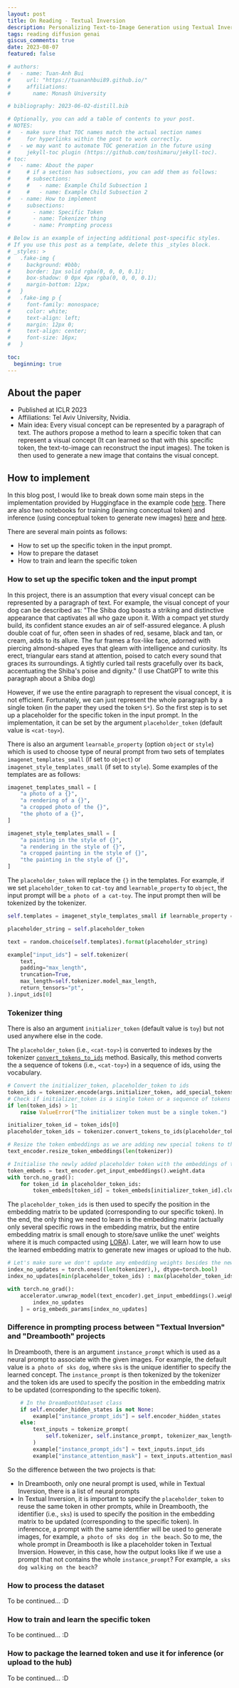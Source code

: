 ```yaml
---
layout: post
title: On Reading - Textual Inversion
description: Personalizing Text-to-Image Generation using Textual Inversion
tags: reading diffusion genai
giscus_comments: true
date: 2023-08-07
featured: false

# authors:
#   - name: Tuan-Anh Bui
#     url: "https://tuananhbui89.github.io/"
#     affiliations:
#       name: Monash University

# bibliography: 2023-06-02-distill.bib

# Optionally, you can add a table of contents to your post.
# NOTES:
#   - make sure that TOC names match the actual section names
#     for hyperlinks within the post to work correctly.
#   - we may want to automate TOC generation in the future using
#     jekyll-toc plugin (https://github.com/toshimaru/jekyll-toc).
# toc:
#   - name: About the paper
#     # if a section has subsections, you can add them as follows:
#     # subsections:
#     #   - name: Example Child Subsection 1
#     #   - name: Example Child Subsection 2
#   - name: How to implement
#     subsections:
#       - name: Specific Token
#       - name: Tokenizer thing
#       - name: Prompting process

# Below is an example of injecting additional post-specific styles.
# If you use this post as a template, delete this _styles block.
# _styles: >
#   .fake-img {
#     background: #bbb;
#     border: 1px solid rgba(0, 0, 0, 0.1);
#     box-shadow: 0 0px 4px rgba(0, 0, 0, 0.1);
#     margin-bottom: 12px;
#   }
#   .fake-img p {
#     font-family: monospace;
#     color: white;
#     text-align: left;
#     margin: 12px 0;
#     text-align: center;
#     font-size: 16px;
#   }

toc:
  beginning: true
---
```




## About the paper

- Published at ICLR 2023
- Affiliations: Tel Aviv University, Nvidia.
- Main idea: Every visual concept can be represented by a paragraph of text. The authors propose a method to learn a specific token that can represent a visual concept (It can learned so that with this specific token, the text-to-image can reconstruct the input images). The token is then used to generate a new image that contains the visual concept.  

## How to implement

In this blog post, I would like to break down some main steps in the implementation provided by Huggingface in the example code [here](https://github.com/huggingface/diffusers/tree/main/examples/textual_inversion). There are also two notebooks for training (learning conceptual token) and inference (using conceptual token to generate new images) [here](https://colab.research.google.com/github/huggingface/notebooks/blob/main/diffusers/sd_textual_inversion_training.ipynb) and [here](https://colab.research.google.com/github/huggingface/notebooks/blob/main/diffusers/stable_conceptualizer_inference.ipynb).

There are several main points as follows: 
- How to set up the specific token in the input prompt. 
- How to prepare the dataset 
- How to train and learn the specific token 

### How to set up the specific token and the input prompt

In this project, there is an assumption that every visual concept can be represented by a paragraph of text. For example, the visual concept of your dog can be described as: "The Shiba dog boasts a striking and distinctive appearance that captivates all who gaze upon it. With a compact yet sturdy build, its confident stance exudes an air of self-assured elegance. A plush double coat of fur, often seen in shades of red, sesame, black and tan, or cream, adds to its allure. The fur frames a fox-like face, adorned with piercing almond-shaped eyes that gleam with intelligence and curiosity. Its erect, triangular ears stand at attention, poised to catch every sound that graces its surroundings. A tightly curled tail rests gracefully over its back, accentuating the Shiba's poise and dignity." (I use ChatGPT to write this paragraph about a Shiba dog) 

However, if we use the entire paragraph to represent the visual concept, it is not efficient. Fortunately, we can just represent the whole paragraph by a single token (in the paper they used the token `S*`). 
So the first step is to set up a placeholder for the specific token in the input prompt. In the implementation, it can be set by the argument `placeholder_token` (default value is `<cat-toy>`).

There is also an argument `learnable_property` (option `object` or `style`) which is used to choose type of neural prompt from two sets of templates `imagenet_templates_small` (if set to `object`) or `imagenet_style_templates_small` (if set to `style`). 
Some examples of the templates are as follows:

```python
imagenet_templates_small = [
    "a photo of a {}",
    "a rendering of a {}",
    "a cropped photo of the {}",
    "the photo of a {}",
]

imagenet_style_templates_small = [
    "a painting in the style of {}",
    "a rendering in the style of {}",
    "a cropped painting in the style of {}",
    "the painting in the style of {}",
]
```

The `placeholder_token` will replace the `{}` in the templates. For example, if we set `placeholder_token` to `cat-toy` and `learnable_property` to `object`, the input prompt will be `a photo of a cat-toy`.
The input prompt then will be tokenized by the tokenizer.

```python
self.templates = imagenet_style_templates_small if learnable_property == "style" else imagenet_templates_small

placeholder_string = self.placeholder_token

text = random.choice(self.templates).format(placeholder_string)

example["input_ids"] = self.tokenizer(
    text,
    padding="max_length",
    truncation=True,
    max_length=self.tokenizer.model_max_length,
    return_tensors="pt",
).input_ids[0]
```

### Tokenizer thing 

There is also an argument `initializer_token` (default value is `toy`) but not used anywhere else in the code. 

The `placeholder_token` (i.e., `<cat-toy>`) is converted to indexes by the tokenizer [`convert_tokens_to_ids`](https://huggingface.co/docs/transformers/main_classes/tokenizer#transformers.PreTrainedTokenizer.convert_tokens_to_ids) method. Basically, this method converts the a sequence of tokens (i.e., `<cat-toy>`) in a sequence of ids, using the vocabulary.

```python
# Convert the initializer_token, placeholder_token to ids
token_ids = tokenizer.encode(args.initializer_token, add_special_tokens=False)
# Check if initializer_token is a single token or a sequence of tokens
if len(token_ids) > 1:
    raise ValueError("The initializer token must be a single token.")

initializer_token_id = token_ids[0]
placeholder_token_ids = tokenizer.convert_tokens_to_ids(placeholder_tokens)

# Resize the token embeddings as we are adding new special tokens to the tokenizer
text_encoder.resize_token_embeddings(len(tokenizer))

# Initialise the newly added placeholder token with the embeddings of the initializer token
token_embeds = text_encoder.get_input_embeddings().weight.data
with torch.no_grad():
    for token_id in placeholder_token_ids:
        token_embeds[token_id] = token_embeds[initializer_token_id].clone()
```

The `placeholder_token_ids` is then used to specify the position in the embedding matrix to be updated (corresponding to our specific token). In the end, the only thing we need to learn is the embedding matrix (actually only several specific rows in the embedding matrix, but the entire embedding matrix is small enough to store/save unlike the unet' weights where it is much compacted using [LORA](https://huggingface.co/blog/lora)). Later, we will learn how to use the learned embedding matrix to generate new images or upload to the hub.

```python
# Let's make sure we don't update any embedding weights besides the newly added token
index_no_updates = torch.ones((len(tokenizer),), dtype=torch.bool)
index_no_updates[min(placeholder_token_ids) : max(placeholder_token_ids) + 1] = False

with torch.no_grad():
    accelerator.unwrap_model(text_encoder).get_input_embeddings().weight[
        index_no_updates
    ] = orig_embeds_params[index_no_updates]
```

### Difference in prompting process between "Textual Inversion" and "Dreambooth" projects

In Dreambooth, there is an argument `instance_prompt` which is used as a neural prompt to associate with the given images. For example, the default value is `a photo of sks dog`, where `sks` is the unique identifier to specify the learned concept. The `instance_prompt` is then tokenized by the tokenizer and the token ids are used to specify the position in the embedding matrix to be updated (corresponding to the specific token).

```python
    # In the DreamBoothDataset class
    if self.encoder_hidden_states is not None:
        example["instance_prompt_ids"] = self.encoder_hidden_states
    else:
        text_inputs = tokenize_prompt(
            self.tokenizer, self.instance_prompt, tokenizer_max_length=self.tokenizer_max_length
        )
        example["instance_prompt_ids"] = text_inputs.input_ids
        example["instance_attention_mask"] = text_inputs.attention_mask
```

So the difference between the two projects is that:
- In Dreambooth, only one neural prompt is used, while in Textual Inversion, there is a list of neural prompts
- In Textual Inversion, it is important to specify the `placeholder_token` to reuse the same token in other prompts, while in Dreambooth, the identifier (i.e., `sks`) is used to specify the position in the embedding matrix to be updated (corresponding to the specific token). In inferencce, a prompt with the same identifier will be used to generate images, for example, `a photo of sks dog in the beach`. So to me, the whole prompt in Dreambooth is like a placeholder token in Textual Inversion. However, in this case, how the output looks like if we use a prompt that not contains the whole `instance_prompt`? For example, `a sks dog walking on the beach`?

### How to process the dataset

To be continued... :D

### How to train and learn the specific token

To be continued... :D

### How to package the learned token and use it for inference (or upload to the hub)

To be continued... :D